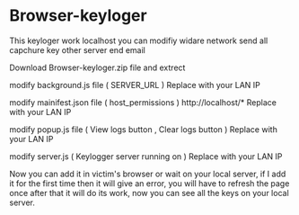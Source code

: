 # Browser-keyloger
This keyloger work localhost you can modifiy widare network send all capchure key other server end email

Download Browser-keyloger.zip file and extrect 

modify background.js file ( SERVER_URL ) Replace with your LAN IP

modify mainifest.json file ( host_permissions ) http://localhost/* Replace with your LAN IP

modify popup.js file ( View logs button , Clear logs button ) Replace with your LAN IP

modify server.js ( Keylogger server running on ) Replace with your LAN IP

Now you can add it in victim's browser or wait on your local server, if I add it for the first time then it will give an error, you will have to refresh the page once after that it will do its work, now you can see all the keys on your local server.

